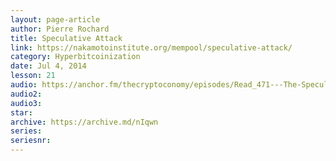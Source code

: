 ```yaml
---
layout: page-article
author: Pierre Rochard
title: Speculative Attack
link: https://nakamotoinstitute.org/mempool/speculative-attack/
category: Hyperbitcoinization
date: Jul 4, 2014
lesson: 21
audio: https://anchor.fm/thecryptoconomy/episodes/Read_471---The-Speculative-Attack-Pierre-Rochard-enjh1a
audio2: 
audio3: 
star: 
archive: https://archive.md/nIqwn
series: 
seriesnr: 
---
```

